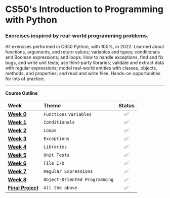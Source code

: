 # CS50's Introduction to Programming with Python

### Exercises inspired by real-world programming problems.

All exercises performed in CS50 Python, with 100%, in 2022. Learned about functions, arguments, and return values; variables and types; conditionals and Boolean expressions; and loops. How to handle exceptions, find and fix bugs, and write unit tests; use third-party libraries; validate and extract data with regular expressions; model real-world entities with classes, objects, methods, and properties; and read and write files. Hands-on opportunities for lots of practice.

---
**Course Outline**

| Week        | Theme                           | Status |
| :---------- | :------------------------------- | :--:
| **[Week 0](https://github.com/bjarnerossen/CS50P/tree/main/week00)**   | `Functions` `Variables`         | ✅ |
| **[Week 1](https://github.com/bjarnerossen/CS50P/tree/main/week01)**   | `Conditionals`                            | ✅ |
| **[Week 2](https://github.com/bjarnerossen/CS50P/tree/main/week02)**   | `Loops`                     |  ✅ |
| **[Week 3](https://github.com/bjarnerossen/CS50P/tree/main/week03)**   | `Exceptions` |  ✅ |
| **[Week 4](https://github.com/bjarnerossen/CS50P/tree/main/week04)**   | `Libraries`|  ✅ |
| **[Week 5](https://github.com/bjarnerossen/CS50P/tree/main/week05)**   | `Unit Tests`|  ✅ |
| **[Week 6](https://github.com/bjarnerossen/CS50P/tree/main/week06)**   | `File I/O` |  ✅ |
| **[Week 7](https://github.com/bjarnerossen/CS50P/tree/main/week07)**   | `Regular Expressions`|  ✅ |
| **[Week 8](https://github.com/bjarnerossen/CS50P/tree/main/week08)**   | `Object-Oriented Programming`|  ✅ |
| **[Final Project](https://github.com/bjarnerossen/CS50P/tree/main/week09)** | `All the above`       |  ✅ |
